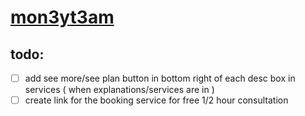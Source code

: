 # [mon3yt3am](https://mon3yt3am.github.io)


## todo:
- [ ] add see more/see plan button in bottom right of each desc box in services ( when explanations/services are in )
- [ ] create link for the booking service for free 1/2 hour consultation